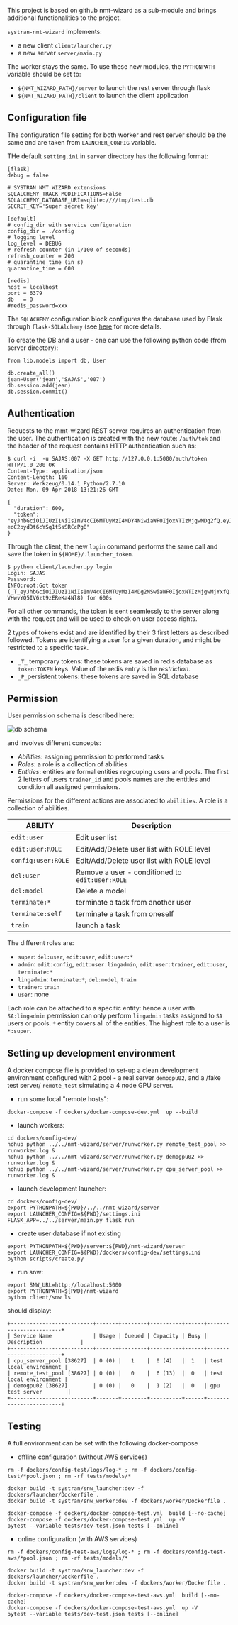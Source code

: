 This project is based on github nmt-wizard as a sub-module and brings additional functionalities to the project.

`systran-nmt-wizard` implements:
- a new client `client/launcher.py`
- a new server `server/main.py`

The worker stays the same. To use these new modules, the `PYTHONPATH` variable should be set to:

* `${NMT_WIZARD_PATH}/server` to launch the rest server through flask
* `${NMT_WIZARD_PATH}/client` to launch the client application

## Configuration file
The configuration file setting for both worker and rest server should be the same and are taken from `LAUNCHER_CONFIG` variable.

THe default `setting.ini` in `server` directory has the following format:
```
[flask]
debug = false

# SYSTRAN NMT WIZARD extensions
SQLALCHEMY_TRACK_MODIFICATIONS=False
SQLALCHEMY_DATABASE_URI=sqlite:////tmp/test.db
SECRET_KEY='Super secret key'

[default]
# config_dir with service configuration
config_dir = ./config
# logging level
log_level = DEBUG
# refresh counter (in 1/100 of seconds)
refresh_counter = 200
# quarantine time (in s)
quarantine_time = 600

[redis]
host = localhost
port = 6379
db   = 0
#redis_password=xxx
```

The `SQLACHEMY` configuration block configures the database used by Flask through `flask-SQLAlchemy` (see [here](http://flask-sqlalchemy.pocoo.org/2.3/config/) for more details.

To create the DB and a user - one can use the following python code (from server directory):

```
from lib.models import db, User

db.create_all()
jean=User('jean','SAJAS','007')
db.session.add(jean)
db.session.commit()
```

## Authentication

Requests to the mmt-wizard REST server requires an authentication from the user. The authentication is created with the new route: `/auth/tok` and the header of the request contains HTTP authentication such as:

```
$ curl -i  -u SAJAS:007 -X GET http://127.0.0.1:5000/auth/token
HTTP/1.0 200 OK
Content-Type: application/json
Content-Length: 160
Server: Werkzeug/0.14.1 Python/2.7.10
Date: Mon, 09 Apr 2018 13:21:26 GMT

{
  "duration": 600, 
  "token": "eyJhbGciOiJIUzI1NiIsImV4cCI6MTUyMzI4MDY4NiwiaWF0IjoxNTIzMjgwMDg2fQ.eyJpZCI6MX0.gZwQk1U8hSESewywr-eoC2pydDt6cYSq1t5sSRCcPg0"
}
```

Through the client, the new `login` command performs the same call and save the token in `${HOME}/.launcher_token`.

```
$ python client/launcher.py login
Login: SAJAS
Password: 
INFO:root:Got token (_T_eyJhbGciOiJIUzI1NiIsImV4cCI6MTUyMzI4MDg2MSwiaWF0IjoxNTIzMjgwMjYxfQ.eyJpZCI6MX0.MHL5Lqv8ACvXxW1ZHVO-VHwvYQ5IV6zt9zEReKa4Nl8) for 600s
```

For all other commands, the token is sent seamlessly to the server along with the request and will be used to check on user access rights.

2 types of tokens exist and are identified by their 3 first letters as described followed. Tokens are identifying a user for a given duration, and might be restricted to a specific task.

- `_T_` temporary tokens: these tokens are saved in redis database as `token:TOKEN` keys. Value of the redis entry is the *restriction*.
- `_P_`persistent tokens: these tokens are saved in SQL database

## Permission

User permission schema is described here:

![db schema](./misc/user_db_schema.png)

and involves different concepts:

* *Abilities*: assigning permission to performed tasks
* *Roles*: a role is a collection of abilities
* *Entities*: entities are formal entities regrouping users and pools. The first 2 letters of users `trainer_id` and pools names are the entities and condition all assigned permissions. 

Permissions for the different actions are associated to `abilities`. A role is a collection of abilities.

| ABILITY     | Description |
| ---         | --- |
| `edit:user` | Edit user list |
| `edit:user:ROLE` | Edit/Add/Delete user list with ROLE level |
| `config:user:ROLE` | Edit/Add/Delete user list with ROLE level |
| `del:user` | Remove a user - conditioned to `edit:user:ROLE` |
| `del:model` | Delete a model |
| `terminate:*` | terminate a task from another user |
| `terminate:self` | terminate a task from oneself |
| `train` | launch a task |

The different roles are:
* `super`: `del:user`, `edit:user`, `edit:user:*`
* `admin`: `edit:config`, `edit:user:lingadmin`, `edit:user:trainer`, `edit:user`, `terminate:*`
* `lingadmin`: `terminate:*`; `del:model`, `train`
* `trainer`: `train`
* `user`: none

Each role can be attached to a specific entity: hence a user with `SA:lingadmin` permission can only perform `lingadmin` tasks assigned to `SA` users or pools. `*` entity covers all of the entities. The highest role to a user is `*:super`.

## Setting up development environment

A docker compose file is provided to set-up a clean development environment configured with 2 pool - a real server `demogpu02`, and a /fake test server/ `remote_test` simulating a 4 node GPU server.

* run some local "remote hosts":
```
docker-compose -f dockers/docker-compose-dev.yml  up --build
```

* launch workers:
```
cd dockers/config-dev/
nohup python ../../nmt-wizard/server/runworker.py remote_test_pool >> runworker.log &
nohup python ../../nmt-wizard/server/runworker.py demogpu02 >> runworker.log &
nohup python ../../nmt-wizard/server/runworker.py cpu_server_pool >> runworker.log &
```

* launch development launcher:
```
cd dockers/config-dev/
export PYTHONPATH=${PWD}/../../nmt-wizard/server
export LAUNCHER_CONFIG=${PWD}/settings.ini
FLASK_APP=../../server/main.py flask run
```

* create user database if not existing
```
export PYTHONPATH=${PWD}/server:${PWD}/nmt-wizard/server
export LAUNCHER_CONFIG=${PWD}/dockers/config-dev/settings.ini
python scripts/create.py 
```

* run snw:
```
export SNW_URL=http://localhost:5000
export PYTHONPATH=${PWD}/nmt-wizard
python client/snw ls
```

should display:
```
+--------------------------+-------+--------+----------+------+------------------------+
| Service Name             | Usage | Queued | Capacity | Busy | Description            |
+--------------------------+-------+--------+----------+------+------------------------+
| cpu_server_pool [38627]  | 0 (0) |   1    |  0 (4)   |  1   | test local environment |
| remote_test_pool [38627] | 0 (0) |   0    |  6 (13)  |  0   | test local environment |
| demogpu02 [38627]        | 0 (0) |   0    |  1 (2)   |  0   | gpu test server        |
+--------------------------+-------+--------+----------+------+------------------------+
```

## Testing

A full environment can be set with the following docker-compose

* offline configuration (without AWS services)
```
rm -f dockers/config-test/logs/log-* ; rm -f dockers/config-test/*pool.json ; rm -rf tests/models/*

docker build -t systran/snw_launcher:dev -f dockers/launcher/Dockerfile .
docker build -t systran/snw_worker:dev -f dockers/worker/Dockerfile .

docker-compose -f dockers/docker-compose-test.yml  build [--no-cache]
docker-compose -f dockers/docker-compose-test.yml  up -V
pytest --variable tests/dev-test.json tests [--online]
```

* online configuration (with AWS services)
```
rm -f dockers/config-test-aws/logs/log-* ; rm -f dockers/config-test-aws/*pool.json ; rm -rf tests/models/*

docker build -t systran/snw_launcher:dev -f dockers/launcher/Dockerfile .
docker build -t systran/snw_worker:dev -f dockers/worker/Dockerfile .

docker-compose -f dockers/docker-compose-test-aws.yml  build [--no-cache]
docker-compose -f dockers/docker-compose-test-aws.yml  up -V
pytest --variable tests/dev-test.json tests [--online]
```
